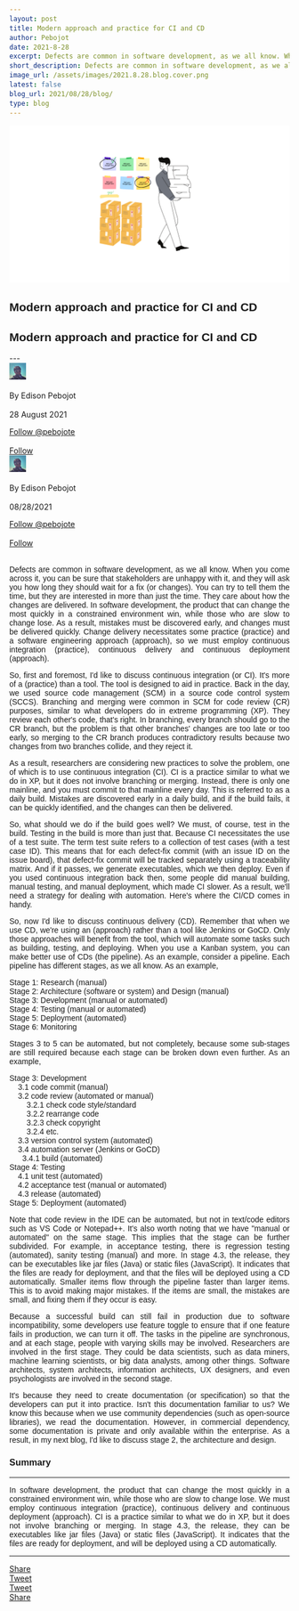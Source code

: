 ```yaml
---
layout: post
title: Modern approach and practice for CI and CD
author: Pebojot
date: 2021-8-28
excerpt: Defects are common in software development, as we all know. When you come across it, you can be sure that stakeholders are unhappy with it, and they will ask you how long they should wait for a fix (or changes).
short_description: Defects are common in software development, as we all know. When you come across it, you can be sure that stakeholders are unhappy with it
image_url: /assets/images/2021.8.28.blog.cover.png
latest: false
blog_url: 2021/08/28/blog/
type: blog
---
```

<img src="/assets/images/2021.8.28.blog.cover.png" class="rounded img-fluid" alt="cover">

<div class="desktop__size" style="text-align: justify;word-break: keep-all;font-family:sans-serif;">
    <h2>Modern approach and practice for CI and CD</h2>
</div>
<div class="mobile__size" style="text-align: justify;word-break: keep-all;font-family:sans-serif;">
    <h2>Modern approach and practice for CI and CD</h2>
</div>
---

<div class="desktop__size">
    <div class="d-flex align-items-center">
    <div class="align-self-center">
        <small class="text-muted">
        <img src="/assets/images/2.webp" width="30" height="30" class="img-fluid rounded-circle"
            alt="Edison Pebojot">
        </small>
    </div>
      &nbsp;
      <div class="align-self-center">
        By Edison Pebojot
      </div>
      &nbsp;
      <div class="align-self-center">
        28 August 2021
      </div>
    </div>
    <p></p>
    <div class="d-flex align-items-center">
      <div class="align-self-center">
        <a href="https://twitter.com/pebojote?ref_src=twsrc%5Etfw" class="twitter-follow-button" data-size="large"
          data-show-screen-name="false" data-show-count="false">Follow @pebojote</a>
        <script async src="https://platform.twitter.com/widgets.js" charset="utf-8"></script>
      </div>
      &nbsp;
      <div class="align-self-center">
        <a class="github-button" href="https://github.com/pebojote"
          data-color-scheme="no-preference: light; light: light; dark: light;" data-size="large"
          aria-label="Follow @pebojote on GitHub">Follow</a>
      </div>
    </div>
 </div>


<div class="mobile__size">
    <div class="d-flex align-items-center">
        <div class="align-self-center">
            <small class="text-muted">
                <img src="/assets/images/2.webp" width="30" height="30" class="img-fluid rounded-circle"  alt="Edison Pebojot">
            </small>
        </div>
        &nbsp;
        <div class="align-self-center">
            By Edison Pebojot
        </div>
        &nbsp;
        <div class="align-self-center flex-grow-1">
            08/28/2021
        </div>
    </div>
    <p></p>
    <div class="d-flex align-items-center justify-content-start">
        <div class="align-self-center">
            <a href="https://twitter.com/pebojote?ref_src=twsrc%5Etfw" class="twitter-follow-button align-self-center" data-show-screen-name="false" data-show-count="false">Follow @pebojote</a><script async src="https://platform.twitter.com/widgets.js" charset="utf-8"></script>
        </div>
        &nbsp;
        <div class="align-self-center">
            <a class="github-button align-self-center" href="https://github.com/pebojote" aria-label="Follow @pebojote on GitHub">Follow</a>
        </div>
    </div>
</div>
<br />
  <div style="text-align: justify;word-break: keep-all;font-family:sans-serif;">
    <p>
        Defects are common in software development, as we all know. When you come across it, you can be sure that stakeholders are unhappy with it, and they will ask you how long they should wait for a fix (or changes). You can try to tell them the time, but they are interested in more than just the time. They care about how the changes are delivered. In software development, the product that can change the most quickly in a constrained environment win, while those who are slow to change lose. As a result, mistakes must be discovered early, and changes must be delivered quickly. Change delivery necessitates some practice (practice) and a software engineering approach (approach), so we must employ continuous integration (practice), continuous delivery and continuous deployment (approach).
    </p>
    <p>
         So, first and foremost, I'd like to discuss continuous integration (or CI). It's more of a (practice) than a tool. The tool is designed to aid in practice. Back in the day, we used source code management (SCM) in a source code control system (SCCS). Branching and merging were common in SCM for code review (CR) purposes, similar to what developers do in extreme programming (XP). They review each other's code, that's right. In branching, every branch should go to the CR branch, but the problem is that other branches' changes are too late or too early, so merging to the CR branch produces contradictory results because two changes from two branches collide, and they reject it.
    </p>
    <p>
        As a result, researchers are considering new practices to solve the problem, one of which is to use continuous integration (CI). CI is a practice similar to what we do in XP, but it does not involve branching or merging. Instead, there is only one mainline, and you must commit to that mainline every day. This is referred to as a daily build. Mistakes are discovered early in a daily build, and if the build fails, it can be quickly identified, and the changes can then be delivered.
    </p>
    <p>
        So, what should we do if the build goes well? We must, of course, test in the build. Testing in the build is more than just that. Because CI necessitates the use of a test suite. The term test suite refers to a collection of test cases (with a test case ID). This means that for each defect-fix commit (with an issue ID on the issue board), that defect-fix commit will be tracked separately using a traceability matrix. And if it passes, we generate executables, which we then deploy. Even if you used continuous integration back then, some people did manual building, manual testing, and manual deployment, which made CI slower. As a result, we'll need a strategy for dealing with automation. Here's where the CI/CD comes in handy.
    </p>
    <p>
       So, now I'd like to discuss continuous delivery (CD). Remember that when we use CD, we're using an (approach) rather than a tool like Jenkins or GoCD. Only those approaches will benefit from the tool, which will automate some tasks such as building, testing, and deploying. When you use a Kanban system, you can make better use of CDs (the pipeline). As an example, consider a pipeline. Each pipeline has different stages, as we all know. As an example, 
    </p>
    <p>
        Stage 1: Research (manual) <br>
        Stage 2: Architecture (software or system) and Design (manual) <br>
        Stage 3: Development (manual or automated) <br>
        Stage 4: Testing (manual or automated) <br>
        Stage 5: Deployment (automated) <br>
        Stage 6: Monitoring <br>
    </p>
    <p>
        Stages 3 to 5 can be automated, but not completely, because some sub-stages are still required because each stage can be broken down even further. As an example,
    </p>
    <p>
        Stage 3: Development <br>
        &nbsp; &nbsp; 3.1 code commit (manual) <br>
        &nbsp; &nbsp; 3.2 code review (automated or manual) <br>
        &nbsp; &nbsp; &nbsp; &nbsp; 3.2.1 check code style/standard <br>
        &nbsp; &nbsp; &nbsp; &nbsp; 3.2.2 rearrange code <br>
        &nbsp; &nbsp; &nbsp; &nbsp; 3.2.3 check copyright <br>
        &nbsp; &nbsp; &nbsp; &nbsp; 3.2.4 etc. <br>
        &nbsp; &nbsp; 3.3 version control system (automated) <br>
        &nbsp; &nbsp; 3.4 automation server (Jenkins or GoCD) <br>
        &nbsp; &nbsp; &nbsp; 3.4.1 build (automated) <br>
        Stage 4: Testing <br>
        &nbsp; &nbsp; 4.1 unit test (automated) <br>
        &nbsp; &nbsp; 4.2 acceptance test (manual or automated) <br>
        &nbsp; &nbsp; 4.3 release (automated) <br>
        Stage 5: Deployment (automated)
    </p>
    <p>
        Note that code review in the IDE can be automated, but not in text/code editors such as VS Code or Notepad++. It's also worth noting that we have "manual or automated" on the same stage. This implies that the stage can be further subdivided. For example, in acceptance testing, there is regression testing (automated), sanity testing (manual) and more. In stage 4.3, the release, they can be executables like jar files (Java) or static files (JavaScript). It indicates that the files are ready for deployment, and that the files will be deployed using a CD automatically. Smaller items flow through the pipeline faster than larger items. This is to avoid making major mistakes. If the items are small, the mistakes are small, and fixing them if they occur is easy.
    </p>
    <p>
        Because a successful build can still fail in production due to software incompatibility, some developers use feature toggle to ensure that if one feature fails in production, we can turn it off. The tasks in the pipeline are synchronous, and at each stage, people with varying skills may be involved. Researchers are involved in the first stage. They could be data scientists, such as data miners, machine learning scientists, or big data analysts, among other things. Software architects, system architects, information architects, UX designers, and even psychologists are involved in the second stage.
    </p>
    <p>
        It's because they need to create documentation (or specification) so that the developers can put it into practice. Isn't this documentation familiar to us? We know this because when we use community dependencies (such as open-source libraries), we read the documentation. However, in commercial dependency, some documentation is private and only available within the enterprise. As a result, in my next blog, I'd like to discuss stage 2, the architecture and design.
    </p>
    <h3>Summary</h3>
    <hr />
    <p>
        In software development, the product that can change the most quickly in a constrained environment win, while those who are slow to change lose. We must employ continuous integration (practice), continuous delivery and continuous deployment (approach). CI is a practice similar to what we do in XP, but it does not involve branching or merging. In stage 4.3, the release, they can be executables like jar files (Java) or static files (JavaScript). It indicates that the files are ready for deployment, and will be deployed using a CD automatically.
    </p>
  </div>
<hr />
<div class="desktop__size">
  <div class="d-flex align-items-center justify-content-start">
    <div class="align-self-center">
      <div class="fb-share-button align-self-center" style="vertical-align: super;top:-2px" data-href="{{ site.url }}{{ site.baseurl }}/2022/08/28/blog/" data-layout="button" data-size="large"><a target="_blank" href="https://www.facebook.com/sharer/sharer.php?u=https%3A%2F%2Fdevelopers.facebook.com%2Fdocs%2Fplugins%2F&amp;src=sdkpreparse" class="fb-xfbml-parse-ignore">Share</a></div>
    </div>
    <div class="align-self-center">
      <a href="https://twitter.com/share?ref_src=twsrc%5Etfw" class="twitter-share-button" data-size="large"
        data-show-screen-name="false" data-show-count="false" data-via="pebojote">Tweet</a>
      <script async src="https://platform.twitter.com/widgets.js" charset="utf-8"></script>
    </div>
  </div>
</div>

<div class="mobile__size">
    <div class="d-flex align-items-center justify-content-start">
        <div class="align-self-center">
            <a href="https://twitter.com/share?ref_src=twsrc%5Etfw" class="twitter-share-button align-self-center" data-show-screen-name="false" data-show-count="false" data-via="pebojote">Tweet</a><script async src="https://platform.twitter.com/widgets.js" charset="utf-8"></script>
        </div>
        <div class="align-self-center">
            <div class="fb-share-button align-self-center" style="vertical-align: super;top:-2px" data-href="{{ site.url }}{{ site.baseurl }}/2022/08/28/blog/" data-layout="button" data-size="small"><a target="_blank" href="https://www.facebook.com/sharer/sharer.php?u=https%3A%2F%2Fdevelopers.facebook.com%2Fdocs%2Fplugins%2F&amp;src=sdkpreparse" class="fb-xfbml-parse-ignore">Share</a></div>
        </div>
    </div>
</div>
<br />
<br />
<br />
<br />
<br />